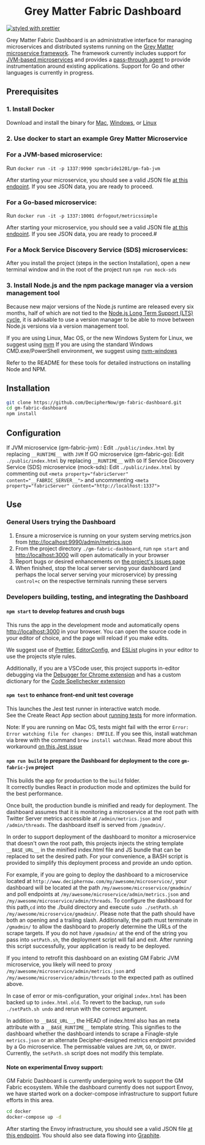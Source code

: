 <div align="center">
  <h1>Grey Matter Fabric Dashboard</h1>
</div>

[![styled with prettier](https://img.shields.io/badge/styled_with-prettier-ff69b4.svg)](https://github.com/prettier/prettier)

Grey Matter Fabric Dashboard is an administrative interface for managing microservices and distributed systems running on the [Grey Matter microservice framework](http://deciphernow.com/grey-matter#fabric). The framework currently includes support for [JVM-based microservices](https://github.com/DecipherNow/gm-fabric-jvm) and provides a [pass-through agent](https://github.com/DecipherNow/gm-fabric-jvmagent) to provide instrumentation around existing applications. Support for Go and other languages is currently in progress.

## Prerequisites

### 1. Install Docker

Download and install the binary for [Mac](https://store.docker.com/editions/community/docker-ce-desktop-mac), [Windows](https://store.docker.com/editions/community/docker-ce-desktop-windows), or [Linux](https://store.docker.com/search?architecture=amd64&offering=community&operating_system=linux&platform=server&q=&type=edition)

### 2. Use docker to start an example Grey Matter Microservice

### For a JVM-based microservice:

Run `docker run -it -p 1337:9990 spmcbride1201/gm-fab-jvm`

After starting your microservice, you should see a valid JSON file [at this endpoint](http://localhost:1337/admin/metrics.json). If you see JSON data, you are ready to proceed.

### For a Go-based microservice:

Run `docker run -it -p 1337:10001 drfogout/metricssimple`

After starting your microservice, you should see a valid JSON file [at this endpoint](http://localhost:1337/metrics). If you see JSON data, you are ready to proceed.#

### For a Mock Service Discovery Service (SDS) microservices:

After you install the project (steps in the section Installation), open a new terminal window and in the root of the project run `npm run mock-sds`

### 3. Install Node.js and the npm package manager via a version management tool

Because new major versions of the Node.js runtime are released every six months, half of which are not tied to the [Node.js Long Term Support (LTS) cycle](https://github.com/nodejs/LTS), it is advisable to use a version manager to be able to move between Node.js versions via a version management tool.

If you are using Linux, Mac OS, or the new Windows System for Linux, we suggest using [nvm](https://github.com/creationix/nvm)
If you are using the standard Windows CMD.exe/PowerShell environment, we suggest using [nvm-windows](https://github.com/coreybutler/nvm-windows)

Refer to the README for these tools for detailed instructions on installing Node and NPM.

## Installation

```sh
git clone https://github.com/DecipherNow/gm-fabric-dashboard.git
cd gm-fabric-dashboard
npm install
```

## Configuration

If JVM microservice (gm-fabric-jvm) :
  Edit `./public/index.html` by replacing `__RUNTIME__` with `JVM`
If GO microservice (gm-fabric-go):
  Edit `./public/index.html` by replacing `__RUNTIME__` with `GO`
If Service Discovery Service (SDS) microservice (mock-sds):
  Edit `./public/index.html` by commenting out `<meta property="fabricServer" content="__FABRIC_SERVER__">` and uncommenting `<meta property="fabricServer" content="http://localhost:1337">`

## Use

### General Users trying the Dashboard

1. Ensure a microservice is running on your system serving metrics.json from [http://localhost:9990/admin/metrics.json](http://localhost:9990/admin/metrics.json)
2. From the project directory `./gm-fabric-dashboard`, run `npm start` and [http://localhost:3000](http://localhost:3000) will open automatically in your browser
3. Report bugs or desired enhancements on [the project's issues page](https://github.com/DecipherNow/gm-fabric-dashboard/issues)
4. When finished, stop the local server serving your dashboard (and perhaps the local server serving your microservice) by pressing `control+c` on the respective terminals running these servers

### Developers building, testing, and integrating the Dashboard

#### `npm start` to develop features and crush bugs

This runs the app in the development mode and automatically opens [http://localhost:3000](http://localhost:3000) in your browser. You can open the source code in your editor of choice, and the page will reload if you make edits.

We suggest use of [Prettier](https://github.com/prettier/prettier#editor-integration), [EditorConfig](http://editorconfig.org/#download), and [ESList](http://eslint.org/docs/user-guide/integrations) plugins in your editor to use the projects style rules.

Additionally, if you are a VSCode user, this project supports in-editor debugging via the [Debugger for Chrome extension](https://marketplace.visualstudio.com/items?itemName=msjsdiag.debugger-for-chrome) and has a custom dictionary for the [Code Spellchecker extension](https://marketplace.visualstudio.com/items?itemName=streetsidesoftware.code-spell-checker)

#### `npm test` to enhance front-end unit test coverage

This launches the Jest test runner in interactive watch mode.<br>
See the Create React App section about [running tests](https://github.com/facebookincubator/create-react-app/blob/master/packages/react-scripts/template/README.md#running-tests) for more information.

Note: If you are running on Mac OS, tests might fail with the error `Error: Error watching file for changes: EMFILE`. If you see this, install watchman via brew with the command `brew install watchman`. Read more about this workaround [on this Jest issue](https://github.com/facebook/jest/issues/1767)

#### `npm run build` to prepare the Dashboard for deployment to the core `gm-fabric-jvm` project

This builds the app for production to the `build` folder.<br>
It correctly bundles React in production mode and optimizes the build for the best performance.

Once built, the production bundle is minified and ready for deployment. The dashboard assumes that it is monitoring a microservice at the root path with Twitter Server metrics accessible at `/admin/metrics.json` and `/admin/threads`. The dashboard itself is served from `/gmadmin/`.

In order to support deployment of the dashboard to monitor a microservice that doesn't own the root path, this projects injects the string template `__BASE_URL__` in the minified index.html file and JS bundle that can be replaced to set the desired path. For your convenience, a BASH script is provided to simplify this deployment process and provide an undo option.

For example, if you are going to deploy the dashboard to a microservice located  at `http://www.deciphernow.com/my/awesome/microservice/`, your dashboard will be located at the path `/my/awesome/microservice/gmadmin/` and poll endpoints at `/my/awesome/microservice/admin/metrics.json` and `/my/awesome/microservice/admin/threads`. To configure the dashboard for this path,`cd` into the ./build directory and execute `sudo ./setPath.sh /my/awesome/microservice/gmadmin/`. Please note that the path should have both an opening and a trailing slash. Additionally, the path must terminate in `/gmadmin/` to allow the dashboard to properly determine the URLs of the scrape targets. If you do not have `/gmadmin/` at the end of the string you pass into `setPath.sh`, the deployment script will fail and exit. After running this script successfully, your application is ready to be deployed.

If you intend to retrofit this dashboard on an existing GM Fabric JVM microservice, you likely will need to proxy `/my/awesome/microservice/admin/metrics.json` and `/my/awesome/microservice/admin/threads` to the expected path as outlined above.

In case of error or mis-configuration, your original `index.html` has been backed up to `index.html.old`. To revert to the backup, run `sudo ./setPath.sh undo` and rerun with the correct argument.

In addition to `__BASE_URL__`, the HEAD of index.html also has an meta attribute with a `__BASE_RUNTIME__` template string. This signifies to the dashboard whether the dashboard intends to scrape a Finagle-style `metrics.json` or an alternate Decipher-designed metrics endpoint provided by a Go microservice. The permissable values are `JVM`, `GO`, or `ENVOY`. Currently, the `setPath.sh` script does not modify this template.

#### Note on experimental Envoy support:

GM Fabric Dashboard is currently undergoing work to support the GM Fabric ecosystem. While the dashboard currently does not support Envoy, we have started work on a docker-compose infrastructure to support future efforts in this area.

```bash
cd docker
docker-compose up -d
```

After starting the Envoy infrastructure, you should see a valid JSON file [at this endpoint](http://localhost:8081/stats).
You should also see data flowing into [Graphite](http://localhost:9080/).

